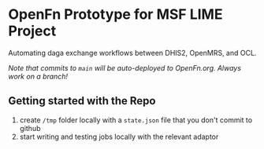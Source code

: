 # OpenFn Prototype for MSF LIME Project

Automating daga exchange workflows between DHIS2, OpenMRS, and OCL. 

*Note that commits to `main` will be auto-deployed to OpenFn.org. Always work on a branch!*

## Getting started with the Repo

1. create `/tmp` folder locally with a `state.json` file that you don't commit to github
2. start writing and testing jobs locally with the relevant adaptor
